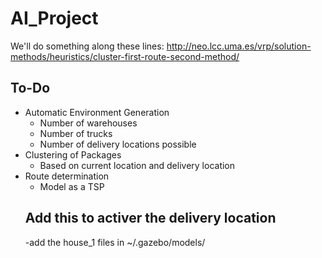 # AI_Project
We'll do something along these lines: http://neo.lcc.uma.es/vrp/solution-methods/heuristics/cluster-first-route-second-method/

## To-Do
- Automatic Environment Generation
  - Number of warehouses
  - Number of trucks
  - Number of delivery locations possible
- Clustering of Packages 
  - Based on current location and delivery location
- Route determination
  - Model as a TSP
  ## Add this to activer the delivery location
  -add the house_1 files in ~/.gazebo/models/
